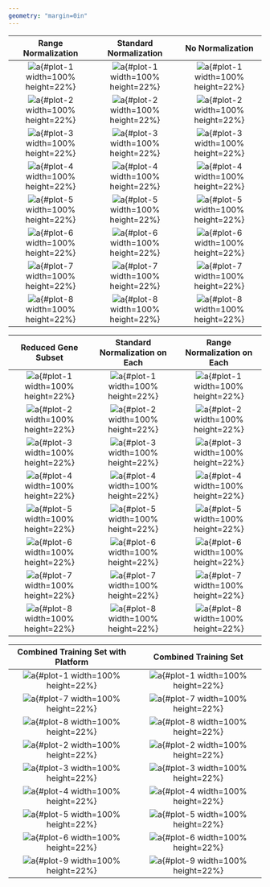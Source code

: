 ```yaml
---
geometry: "margin=0in"
---
```



|                        Range Normalization                   |                Standard Normalization                            |                 No Normalization                            |
| :----------------------------------------------------------: | :--------------------------------------------------------------: | :---------------------------------------------------------: |
| ![a](../plots/01_CPF_Range/test.jpg){#plot-1 width=100% height=22%}     | ![a](../plots/02_CPF_Normalize/test.jpg){#plot-1 width=100% height=22%}     | ![a](../plots/03_CPF_None/test.jpg){#plot-1 width=100% height=22%}     |
| ![a](../plots/01_CPF_Range/GSE25065.jpg){#plot-2 width=100% height=22%} | ![a](../plots/02_CPF_Normalize/GSE25065.jpg){#plot-2 width=100% height=22%} | ![a](../plots/03_CPF_None/GSE25065.jpg){#plot-2 width=100% height=22%} |
| ![a](../plots/01_CPF_Range/GSE21653.jpg){#plot-3 width=100% height=22%} | ![a](../plots/02_CPF_Normalize/GSE21653.jpg){#plot-3 width=100% height=22%} | ![a](../plots/03_CPF_None/GSE21653.jpg){#plot-3 width=100% height=22%} |
| ![a](../plots/01_CPF_Range/GSE58644.jpg){#plot-4 width=100% height=22%} | ![a](../plots/02_CPF_Normalize/GSE58644.jpg){#plot-4 width=100% height=22%} | ![a](../plots/03_CPF_None/GSE58644.jpg){#plot-4 width=100% height=22%} |
| ![a](../plots/01_CPF_Range/GSE62944.jpg){#plot-5 width=100% height=22%} | ![a](../plots/02_CPF_Normalize/GSE62944.jpg){#plot-5 width=100% height=22%} | ![a](../plots/03_CPF_None/GSE62944.jpg){#plot-5 width=100% height=22%} |
| ![a](../plots/01_CPF_Range/GSE81538.jpg){#plot-6 width=100% height=22%} | ![a](../plots/02_CPF_Normalize/GSE81538.jpg){#plot-6 width=100% height=22%} | ![a](../plots/03_CPF_None/GSE81538.jpg){#plot-6 width=100% height=22%} |
| ![a](../plots/01_CPF_Range/METABRIC.jpg){#plot-7 width=100% height=22%} | ![a](../plots/02_CPF_Normalize/METABRIC.jpg){#plot-7 width=100% height=22%} | ![a](../plots/03_CPF_None/METABRIC.jpg){#plot-7 width=100% height=22%} |
| ![a](../plots/01_CPF_Range/GSE96058N.jpg){#plot-8 width=100% height=22%} | ![a](../plots/02_CPF_Normalize/GSE96058N.jpg){#plot-8 width=100% height=22%} | ![a](../plots/03_CPF_None/GSE96058N.jpg){#plot-8 width=100% height=22%} |

| Reduced Gene Subset | Standard Normalization on Each | Range Normalization on Each |
| :------------------------------------------------------------------------------: | :------------------------------------------------------------------------------: | :------------------------------------------------------------------------------: |
| ![a](../plots/04_CPF_Reduced/test.jpg){#plot-1 width=100% height=22%} | ![a](../plots/05_CPF_Normalize_Each/test.jpg){#plot-1 width=100% height=22%} | ![a](../plots/06_CPF_Range_Each/test.jpg){#plot-1 width=100% height=22%} |
| ![a](../plots/04_CPF_Reduced/GSE25065.jpg){#plot-2 width=100% height=22%} | ![a](../plots/05_CPF_Normalize_Each/GSE25065.jpg){#plot-2 width=100% height=22%} | ![a](../plots/06_CPF_Range_Each/GSE25065.jpg){#plot-2 width=100% height=22%} |
| ![a](../plots/04_CPF_Reduced/GSE21653.jpg){#plot-3 width=100% height=22%} | ![a](../plots/05_CPF_Normalize_Each/GSE21653.jpg){#plot-3 width=100% height=22%} | ![a](../plots/06_CPF_Range_Each/GSE21653.jpg){#plot-3 width=100% height=22%} |
| ![a](../plots/04_CPF_Reduced/GSE58644.jpg){#plot-4 width=100% height=22%} | ![a](../plots/05_CPF_Normalize_Each/GSE58644.jpg){#plot-4 width=100% height=22%} | ![a](../plots/06_CPF_Range_Each/GSE58644.jpg){#plot-4 width=100% height=22%} |
| ![a](../plots/04_CPF_Reduced/GSE62944.jpg){#plot-5 width=100% height=22%} | ![a](../plots/05_CPF_Normalize_Each/GSE62944.jpg){#plot-5 width=100% height=22%} | ![a](../plots/06_CPF_Range_Each/GSE62944.jpg){#plot-5 width=100% height=22%} |
| ![a](../plots/04_CPF_Reduced/GSE81538.jpg){#plot-6 width=100% height=22%} | ![a](../plots/05_CPF_Normalize_Each/GSE81538.jpg){#plot-6 width=100% height=22%} | ![a](../plots/06_CPF_Range_Each/GSE81538.jpg){#plot-6 width=100% height=22%} |
| ![a](../plots/04_CPF_Reduced/METABRIC.jpg){#plot-7 width=100% height=22%} | ![a](../plots/05_CPF_Normalize_Each/METABRIC.jpg){#plot-7 width=100% height=22%} | ![a](../plots/06_CPF_Range_Each/METABRIC.jpg){#plot-7 width=100% height=22%} |
| ![a](../plots/04_CPF_Reduced/GSE96058N.jpg){#plot-8 width=100% height=22%} | ![a](../plots/05_CPF_Normalize_Each/GSE96058N.jpg){#plot-8 width=100% height=22%} | ![a](../plots/06_CPF_Range_Each/GSE96058N.jpg){#plot-8 width=100% height=22%} |

| Combined Training Set with Platform | Combined Training Set |
| :------------------------------------------------------------------------------: | :------------------------------------------------------------------------------: |
| ![a](../plots/07_CPF_Combined_Platform/GSE25055.jpg){#plot-1 width=100% height=22%} | ![a](../plots/08_CPF_Combined/GSE25055.jpg){#plot-1 width=100% height=22%} |
| ![a](../plots/07_CPF_Combined_Platform/GSE25065.jpg){#plot-7 width=100% height=22%} | ![a](../plots/08_CPF_Combined/GSE25065.jpg){#plot-7 width=100% height=22%} |
| ![a](../plots/07_CPF_Combined_Platform/GSE21653.jpg){#plot-8 width=100% height=22%} | ![a](../plots/08_CPF_Combined/GSE21653.jpg){#plot-8 width=100% height=22%} |
| ![a](../plots/07_CPF_Combined_Platform/GSE31448.jpg){#plot-2 width=100% height=22%} | ![a](../plots/08_CPF_Combined/GSE31448.jpg){#plot-2 width=100% height=22%} |
| ![a](../plots/07_CPF_Combined_Platform/GSE58644.jpg){#plot-3 width=100% height=22%} | ![a](../plots/08_CPF_Combined/GSE58644.jpg){#plot-3 width=100% height=22%} |
| ![a](../plots/07_CPF_Combined_Platform/GSE62944.jpg){#plot-4 width=100% height=22%} | ![a](../plots/08_CPF_Combined/GSE62944.jpg){#plot-4 width=100% height=22%} |
| ![a](../plots/07_CPF_Combined_Platform/GSE81538.jpg){#plot-5 width=100% height=22%} | ![a](../plots/08_CPF_Combined/GSE81538.jpg){#plot-5 width=100% height=22%} |
| ![a](../plots/07_CPF_Combined_Platform/METABRIC.jpg){#plot-6 width=100% height=22%} | ![a](../plots/08_CPF_Combined/METABRIC.jpg){#plot-6 width=100% height=22%} |
| ![a](../plots/07_CPF_Combined_Platform/GSE96058N.jpg){#plot-9 width=100% height=22%} | ![a](../plots/08_CPF_Combined/GSE96058N.jpg){#plot-9 width=100% height=22%} |

